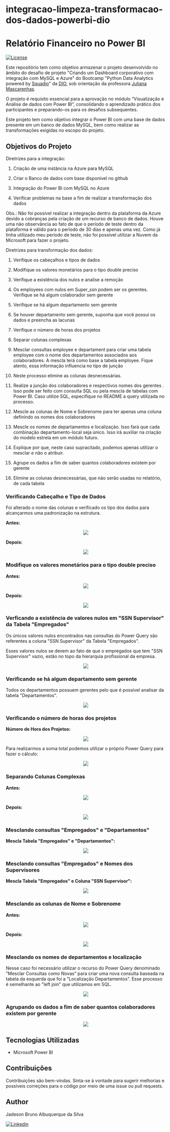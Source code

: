 # integracao-limpeza-transformacao-dos-dados-powerbi-dio

# Relatório Financeiro no Power BI

[![License](https://img.shields.io/npm/l/react)](https://github.com/JadesonBruno/integracao-transformacao-powerbi-dio/blob/main/LICENSE)

Este repositório tem como objetivo armazenar o projeto desenvolvido no âmbito do desafio de projeto "Criando um Dashboard corporativo com integração com MySQL e Azure" do Bootcamp "Python Data Analytics powered by [Squadio](https://www.squadio.com/home/client)" da [DIO](https://www.dio.me/), sob orientação da professora [Juliana Mascarenhas](https://www.linkedin.com/in/juliana-mascarenhas-ds/).

O projeto é requisito essencial para a aprovação no módulo “Visualização e Análise de dados com Power BI”, consolidando o aprendizado prático dos participantes e preparando-os para os desafios subsequentes.

Este projeto tem como objetivo integrar o Power BI com uma base de dados presente em um banco de dados MySQL, bem como realizar as transformações exigidas no escopo do projeto.

## Objetivos do Projeto

Diretrizes para a integração:

1. Criação de uma instância na Azure para MySQL

2. Criar o Banco de dados com base disponível no github

3. Integração do Power BI com MySQL no Azure

4. Verificar problemas na base a fim de realizar a transformação dos dados

Obs.: Não foi possível realizar a integração dentro da plataforma da Azure devido a cobranças pela criação de um recurso de banco de dados. Houve uma não observância ao fato de que o período de teste dentro da plataforma é válido para o período de 30 dias e apenas uma vez. Como já tinha utilizado meu período de teste, não foi possível utilizar a Nuvem da Microsoft para fazer o projeto.

Diretrizes para transformação dos dados:

1. Verifique os cabeçalhos e tipos de dados

2. Modifique os valores monetários para o tipo double preciso

3. Verifique a existência dos nulos e analise a remoção

4. Os employees com nulos em Super_ssn podem ser os gerentes. Verifique se há algum colaborador sem gerente

5. Verifique se há algum departamento sem gerente

6. Se houver departamento sem gerente, suponha que você possui os dados e preencha as lacunas

7. Verifique o número de horas dos projetos

8. Separar colunas complexas

9. Mesclar consultas employee e departament para criar uma tabela employee com o nome dos departamentos associados aos colaboradores. A mescla terá como base a tabela employee. Fique atento, essa informação influencia no tipo de junção

10. Neste processo elimine as colunas desnecessárias.

11. Realize a junção dos colaboradores e respectivos nomes dos gerentes . Isso pode ser feito com consulta SQL ou pela mescla de tabelas com Power BI. Caso utilize SQL, especifique no README a query utilizada no processo.

12. Mescle as colunas de Nome e Sobrenome para ter apenas uma coluna definindo os nomes dos colaboradores

13. Mescle os nomes de departamentos e localização. Isso fará que cada combinação departamento-local seja único. Isso irá auxiliar na criação do modelo estrela em um módulo futuro.

14. Explique por que, neste caso supracitado, podemos apenas utilizar o mesclar e não o atribuir.

15. Agrupe os dados a fim de saber quantos colaboradores existem por gerente

16. Elimine as colunas desnecessárias, que não serão usadas no relatório, de cada tabela

### Verificando Cabeçalho e Tipo de Dados

Foi alterado o nome das colunas e verificado os tipo dos dados para alcançarmos uma padronização na estrutura.

**Antes:**
<p align="center">
  <img src="./assets/01_cabecalho_antes.png">
</p>

**Depois:**
<p align="center">
  <img src="./assets/02_cabecalho_depois.png">
</p>

### Modifique os valores monetários para o tipo double preciso

**Antes:**
<p align="center">
  <img src="./assets/03_valor_monetario_antes.png">
</p>

**Depois:**
<p align="center">
  <img src="./assets/04_valor_monetario_depois.png">
</p>

### Verficando a existência de valores nulos em "SSN Supervisor" da Tabela "Empregados"

Os únicos valores nulos encontrados nas consultas do Power Query são referentes a coluna "SSN Supervisor" da Tabela "Empregados".

Esses valores nulos se devem ao fato de que o empregados que tem "SSN Supervisor" vazio, estão no topo da hierarquia profissional da empresa.

<p align="center">
  <img src="./assets/05_valores_nulos_supervisor.png">
</p>

### Verificando se há algum departamento sem gerente

Todos os departamentos possuem gerentes pelo que é possível analisar da tabela "Departamentos".

<p align="center">
  <img src="./assets/06_gerentes_departamentos.png">
</p>

### Verificando o número de horas dos projetos

**Número de Hora dos Projetos:**

<p align="center">
  <img src="./assets/07_horas_projetos.png">
</p>

Para realizarmos a soma total podemos utilizar o próprio Power Query para fazer o cálculo:

<p align="center">
  <img src="./assets/08_soma_horas_projetos.gif">
</p>

### Separando Colunas Complexas

**Antes:**
<p align="center">
  <img src="./assets/09_coluna_complexa.png">
</p>

**Depois:**
<p align="center">
  <img src="./assets/10_colunas_atomicas.png">
</p>

### Mesclando consultas "Empregados" e "Departamentos"

**Mescla Tabela "Empregados" e "Departamentos":**
<p align="center">
  <img src="./assets/11_mesclando_empregados_departamentos.png">
</p>

### Mesclando consultas "Empregados" e Nomes dos Supervisores

**Mescla Tabela "Empregados" e Coluna "SSN Supervisor":**
<p align="center">
  <img src="./assets/12_mesclando_empregados_supervisores.png">
</p>

### Mesclando as colunas de Nome e Sobrenome

**Antes:**
<p align="center">
  <img src="./assets/13_antes_nomes_separados.png">
</p>

**Depois:**
<p align="center">
  <img src="./assets/14_nome_completo_mesclado.png">
</p>

### Mesclando os nomes de departamentos e localização

Nesse caso foi necessário utilizar o recurso do Power Query denominado "Mesclar Consultas como Novas" para criar uma nova consulta baseada na tabela da esquerda que foi a "Localização Departamentos". Esse processo é semelhante ao "left join" que utilizamos em SQL.

<p align="center">
  <img src="./assets/15_mescla_localizacao_e_departamentos.png">
</p>

### Agrupando os dados a fim de saber quantos colaboradores existem por gerente

<p align="center">
  <img src="./assets/16_contagem_colaboradores_por_supervisor.png">
</p>

## Tecnologias Utilizadas

- Microsoft Power BI

## Contribuições

Contribuições são bem-vindas. Sinta-se à vontade para sugerir melhorias e possíveis correções para o código por meio de uma issue ou pull requests.

## Author

Jadeson Bruno Albuquerque da Silva

[![Linkedin](https://img.shields.io/badge/LinkedIn-0077B5?style=for-the-badge&logo=linkedin&logoColor=white)](https://www.linkedin.com/in/jadeson-silva/)